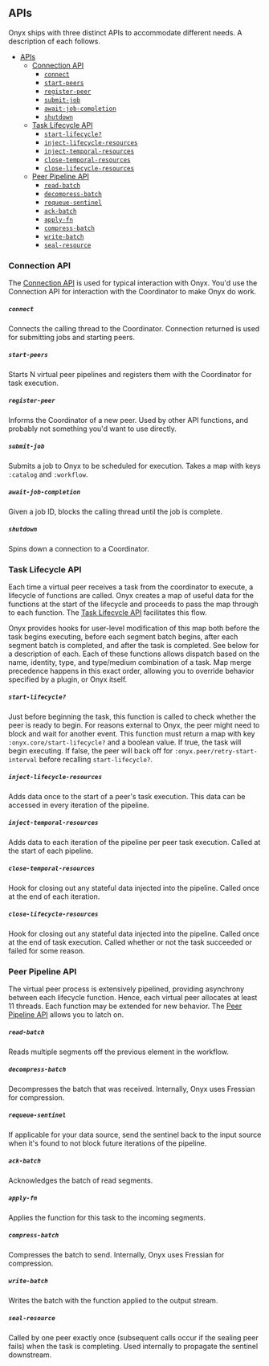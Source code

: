 ## APIs

Onyx ships with three distinct APIs to accommodate different needs. A description of each follows.

<!-- START doctoc generated TOC please keep comment here to allow auto update -->
<!-- DON'T EDIT THIS SECTION, INSTEAD RE-RUN doctoc TO UPDATE -->
- [APIs](#apis)
  - [Connection API](#connection-api)
      - [`connect`](#connect)
      - [`start-peers`](#start-peers)
      - [`register-peer`](#register-peer)
      - [`submit-job`](#submit-job)
      - [`await-job-completion`](#await-job-completion)
      - [`shutdown`](#shutdown)
  - [Task Lifecycle API](#task-lifecycle-api)
      - [`start-lifecycle?`](#start-lifecycle?)
      - [`inject-lifecycle-resources`](#inject-lifecycle-resources)
      - [`inject-temporal-resources`](#inject-temporal-resources)
      - [`close-temporal-resources`](#close-temporal-resources)
      - [`close-lifecycle-resources`](#close-lifecycle-resources)
  - [Peer Pipeline API](#peer-pipeline-api)
      - [`read-batch`](#read-batch)
      - [`decompress-batch`](#decompress-batch)
      - [`requeue-sentinel`](#requeue-sentinel)
      - [`ack-batch`](#ack-batch)
      - [`apply-fn`](#apply-fn)
      - [`compress-batch`](#compress-batch)
      - [`write-batch`](#write-batch)
      - [`seal-resource`](#seal-resource)

<!-- END doctoc generated TOC please keep comment here to allow auto update -->


### Connection API

The [Connection API](https://github.com/MichaelDrogalis/onyx/blob/0.4.x/src/onyx/api.clj) is used for typical interaction with Onyx. You'd use the Connection API for interaction with the Coordinator to make Onyx do work.

##### `connect`

Connects the calling thread to the Coordinator. Connection returned is used for submitting jobs and starting peers.

##### `start-peers`

Starts N virtual peer pipelines and registers them with the Coordinator for task execution.

##### `register-peer`

Informs the Coordinator of a new peer. Used by other API functions, and probably not something you'd want to use directly.

##### `submit-job`

Submits a job to Onyx to be scheduled for execution. Takes a map with keys `:catalog` and `:workflow`.

##### `await-job-completion`

Given a job ID, blocks the calling thread until the job is complete.

##### `shutdown`

Spins down a connection to a Coordinator.

### Task Lifecycle API

Each time a virtual peer receives a task from the coordinator to execute, a lifecycle of functions are called. Onyx creates a map of useful data for the functions at the start of the lifecycle and proceeds to pass the map through to each function. The [Task Lifecycle API](https://github.com/MichaelDrogalis/onyx/blob/0.4.x/src/onyx/peer/task_lifecycle_extensions.clj) facilitates this flow.

Onyx provides hooks for user-level modification of this map both before the task begins executing, before each segment batch begins, after each segment batch is completed, and after the task is completed. See below for a description of each. Each of these functions allows dispatch based on the name, identity, type, and type/medium combination of a task. Map merge precedence happens in this exact order, allowing you to override behavior specified by a plugin, or Onyx itself.

##### `start-lifecycle?`

Just before beginning the task, this function is called to check whether the peer is ready to begin. For reasons external
to Onyx, the peer might need to block and wait for another event. This function must return a map with key
`:onyx.core/start-lifecycle?` and a boolean value. If true, the task will begin executing. If false, the peer will back off
for `:onyx.peer/retry-start-interval` before recalling `start-lifecycle?`.

##### `inject-lifecycle-resources`

Adds data once to the start of a peer's task execution. This data can be accessed in every iteration of the pipeline.

##### `inject-temporal-resources`

Adds data to each iteration of the pipeline per peer task execution. Called at the start of each pipeline.

##### `close-temporal-resources`

Hook for closing out any stateful data injected into the pipeline. Called once at the end of each iteration.

##### `close-lifecycle-resources`

Hook for closing out any stateful data injected into the pipeline. Called once at the end of task execution. Called whether or not the task succeeded or failed for some reason.

### Peer Pipeline API

The virtual peer process is extensively pipelined, providing asynchrony between each lifecycle function. Hence, each virtual peer allocates at least 11 threads. Each function may be extended for new behavior. The [Peer Pipeline API](https://github.com/MichaelDrogalis/onyx/blob/0.4.x/src/onyx/peer/pipeline_extensions.clj) allows you to latch on.

##### `read-batch`

Reads multiple segments off the previous element in the workflow.

##### `decompress-batch`

Decompresses the batch that was received. Internally, Onyx uses Fressian for compression.

##### `requeue-sentinel`

If applicable for your data source, send the sentinel back to the input source when it's found to not block future iterations of the pipeline.

##### `ack-batch`

Acknowledges the batch of read segments.

##### `apply-fn`

Applies the function for this task to the incoming segments.

##### `compress-batch`

Compresses the batch to send. Internally, Onyx uses Fressian for compression.

##### `write-batch`

Writes the batch with the function applied to the output stream.

##### `seal-resource`

Called by one peer exactly once (subsequent calls occur if the sealing peer fails) when the task is completing. Used internally to propagate the sentinel downstream.

